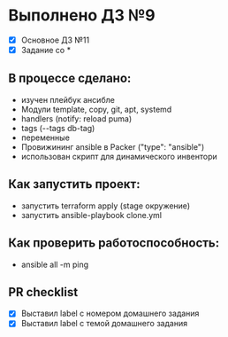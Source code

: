 # Выполнено ДЗ №9

 - [x] Основное ДЗ №11
 - [x] Задание со *

## В процессе сделано:
 - изучен плейбук ансибле
 - Модули template, copy, git, apt, systemd
 - handlers (notify: reload puma)
 - tags (--tags db-tag)
 - переменные
 - Провижининг ansible в Packer ("type": "ansible")
 - использован скрипт для динамического инвентори

## Как запустить проект:
 - запустить terraform apply (stage окружение)
 - запустить ansible-playbook clone.yml

## Как проверить работоспособность:
 - ansible all -m ping

## PR checklist
 - [x] Выставил label с номером домашнего задания
 - [x] Выставил label с темой домашнего задания
